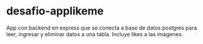 # desafio-applikeme

App con backend en express que se conecta a base de datos postgres para leer, ingresar y eliminar datos a una tabla. Incluye likes a las imagenes.
